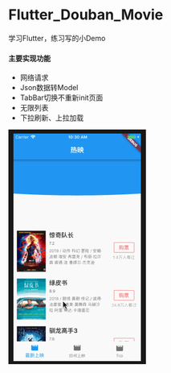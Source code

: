 # Flutter_Douban_Movie
学习Flutter，练习写的小Demo

#### 主要实现功能

* 网络请求
* Json数据转Model
* TabBar切换不重新init页面
* 无限列表
* 下拉刷新、上拉加载


![展示图](https://github.com/god-long/Flutter_Douban_Movie/blob/master/flutter_movie.gif)